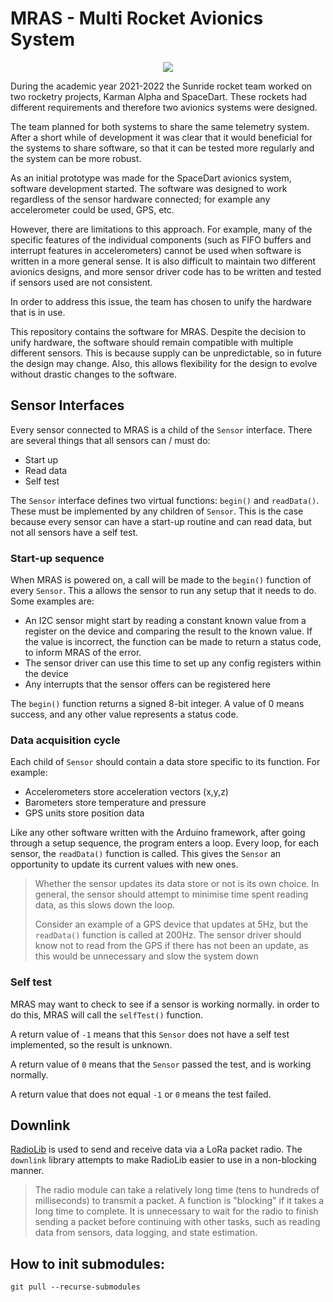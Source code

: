 # MRAS - Multi Rocket Avionics System


<p align="center">
  <img src="C:\Users\tomto\Desktop\Programming\Sunride\MRAS\assets\images\MRAS_banner\MRAS_Banner.jpg" />
</p>

During the academic year 2021-2022 the Sunride rocket team worked on 
two rocketry projects, Karman Alpha and SpaceDart. These rockets had 
different requirements and therefore two avionics systems were designed.

The team planned for both systems to share the same telemetry system. 
After a short while of development it was clear that it would beneficial 
for the systems to share software, so that it can be tested more regularly 
and the system can be more robust.

As an initial prototype was made for the SpaceDart avionics system, software 
development started. The software was designed to work regardless of the sensor 
hardware connected; for example any accelerometer could be used, GPS, etc.

However, there are limitations to this approach. For example, many of the specific 
features of the individual components (such as FIFO buffers and interrupt 
features in accelerometers) cannot be used when software is written in a more general 
sense. It is also difficult to maintain two different avionics designs, and more 
sensor driver code has to be written and tested if sensors used are not consistent.

In order to address this issue, the team has chosen to unify the hardware that is in 
use. 

This repository contains the software for MRAS. Despite the decision to unify hardware, 
the software should remain compatible with multiple different sensors. This is 
because supply can be unpredictable, so in future the design may change. Also, this 
allows flexibility for the design to evolve without drastic changes to the software.

## Sensor Interfaces

Every sensor connected to MRAS is a child of the `Sensor` interface. There are 
several things that all sensors can / must do:
- Start up
- Read data
- Self test

The `Sensor` interface defines two virtual functions: `begin()` and `readData()`.
These must be implemented by any children of `Sensor`. This is the case because every 
sensor can have a start-up routine and can read data, but not all sensors have a self test.

### Start-up sequence

When MRAS is powered on, a call will be made to the `begin()` function of every `Sensor`. This a
allows the sensor to run any setup that it needs to do. Some examples are:
- An I2C sensor might start by reading a constant known value from a register on the
device and comparing the result to the known value. If the value is incorrect, 
the function can be made to return a status code, to inform MRAS of the error.
- The sensor driver can use this time to set up any config registers within the device
- Any interrupts that the sensor offers can be registered here

The `begin()` function returns a signed 8-bit integer. A value of 0 means success, and any other 
value represents a status code.

### Data acquisition cycle

Each child of `Sensor` should contain a data store specific to its function. For example:
- Accelerometers store acceleration vectors (x,y,z)
- Barometers store temperature and pressure
- GPS units store position data

Like any other software written with the Arduino framework, after going through a setup sequence,
the program enters a loop. Every loop, for each sensor, the `readData()` function is called. 
This gives the `Sensor` an opportunity to update its current values with new ones.

> Whether the sensor updates its data store or not is its own choice. In general, the sensor 
> should attempt to minimise time spent reading data, as this slows down the loop.
> 
> Consider an example of a GPS device that updates at 5Hz, but the `readData()` function is called 
> at 200Hz. The sensor driver should know not to read from the GPS if there has not been an update, 
> as this would be unnecessary and slow the system down

### Self test

MRAS may want to check to see if a sensor is working normally. in order to do this, MRAS will 
call the `selfTest()` function.

A return value of `-1` means that this `Sensor` does not have a self test implemented, so the 
result is unknown.

A return value of `0` means that the `Sensor` passed the test, and is working normally.

A return value that does not equal `-1` or `0` means the test failed.

## Downlink 

[RadioLib](https://github.com/jgromes/RadioLib) is used to send and receive data via a LoRa packet radio.
The `downlink` library attempts to make RadioLib easier to use in a non-blocking manner.
> The radio module can take a relatively long time (tens to hundreds of milliseconds) to transmit 
> a packet. A function is "blocking" if it takes a long time to complete. It is unnecessary to wait 
> for the radio to finish sending a packet before continuing with other tasks, such as reading data 
> from sensors, data logging, and state estimation.

## How to init submodules:
    git pull --recurse-submodules
